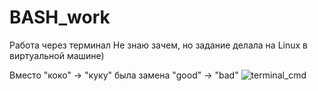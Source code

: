# BASH_work
Работа через терминал
Не знаю зачем, но задание делала на Linux в виртуальной машине)

Вместо "коко" -> "куку" была замена "good" -> "bad"
![terminal_cmd](https://user-images.githubusercontent.com/86566838/158987344-0643a9df-765c-4da6-8758-0bca55e7a84a.jpg)
